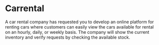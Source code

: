 # Carrental
A car rental company has requested you to develop an online platform for renting cars where customers can easily view the cars available for rental on an hourly, daily, or weekly basis. The company will show the current inventory and verify requests by checking the available stock. 
